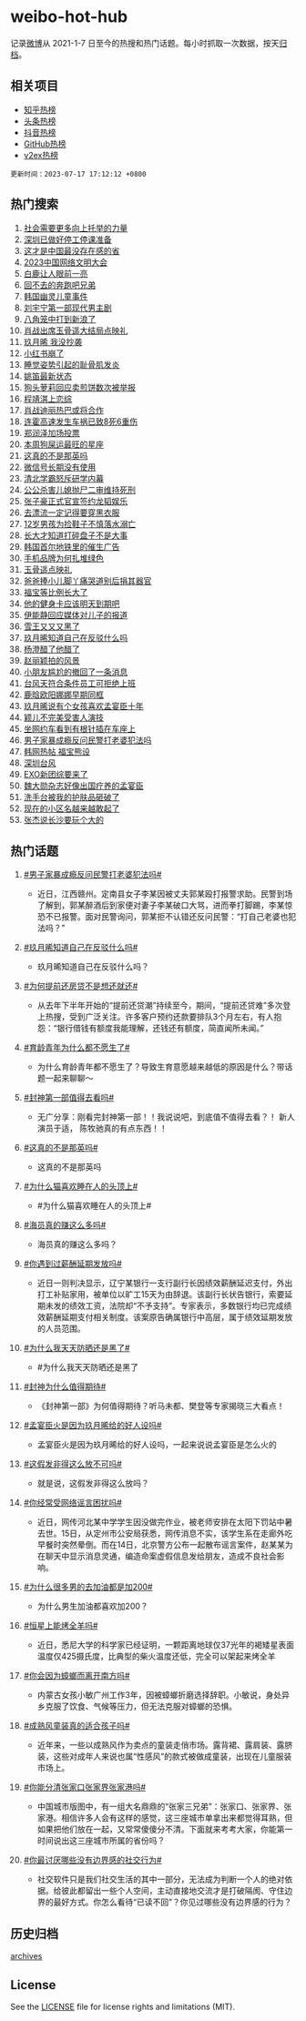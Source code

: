 # weibo-hot-hub

记录[微博](https://www.weibo.com)从 2021-1-7 日至今的热搜和热门话题。每小时抓取一次数据，按天[归档](archives)。

## 相关项目

- [知乎热榜](https://github.com/lonnyzhang423/zhihu-hot-hub)
- [头条热榜](https://github.com/lonnyzhang423/toutiao-hot-hub)
- [抖音热榜](https://github.com/lonnyzhang423/douyin-hot-hub)
- [GitHub热榜](https://github.com/lonnyzhang423/github-hot-hub)
- [v2ex热榜](https://github.com/lonnyzhang423/v2ex-hot-hub)


`更新时间：2023-07-17 17:12:12 +0800`

## 热门搜索

1. [社会需要更多向上托举的力量](https://m.weibo.cn/search?containerid=100103type%3D1%26t%3D10%26q%3D%23%E7%A4%BE%E4%BC%9A%E9%9C%80%E8%A6%81%E6%9B%B4%E5%A4%9A%E5%90%91%E4%B8%8A%E6%89%98%E4%B8%BE%E7%9A%84%E5%8A%9B%E9%87%8F%23&stream_entry_id=51&isnewpage=1&extparam=seat%3D1%26filter_type%3Drealtimehot%26cate%3D10103%26dgr%3D0%26stream_entry_id%3D51%26pos%3D0%26c_type%3D51%26display_time%3D1689585130%26pre_seqid%3D1689585130721032696227&luicode=10000011&lfid=106003type%253D25%2526t%253D3%2526disable_hot%253D1%2526filter_type%253Drealtimehot)
1. [深圳已做好停工停课准备](https://m.weibo.cn/search?containerid=100103type%3D1%26t%3D10%26q%3D%23%E6%B7%B1%E5%9C%B3%E5%B7%B2%E5%81%9A%E5%A5%BD%E5%81%9C%E5%B7%A5%E5%81%9C%E8%AF%BE%E5%87%86%E5%A4%87%23&stream_entry_id=31&isnewpage=1&extparam=seat%3D1%26lcate%3D5001%26realpos%3D1%26c_type%3D31%26filter_type%3Drealtimehot%26dgr%3D0%26q%3D%2523%25E6%25B7%25B1%25E5%259C%25B3%25E5%25B7%25B2%25E5%2581%259A%25E5%25A5%25BD%25E5%2581%259C%25E5%25B7%25A5%25E5%2581%259C%25E8%25AF%25BE%25E5%2587%2586%25E5%25A4%2587%2523%26pos%3D0%26band_rank%3D1%26stream_entry_id%3D31%26cate%3D5001%26flag%3D2%26display_time%3D1689585130%26pre_seqid%3D1689585130721032696227&luicode=10000011&lfid=106003type%253D25%2526t%253D3%2526disable_hot%253D1%2526filter_type%253Drealtimehot)
1. [这才是中国最没存在感的省](https://m.weibo.cn/search?containerid=100103type%3D1%26t%3D10%26q%3D%E8%BF%99%E6%89%8D%E6%98%AF%E4%B8%AD%E5%9B%BD%E6%9C%80%E6%B2%A1%E5%AD%98%E5%9C%A8%E6%84%9F%E7%9A%84%E7%9C%81&stream_entry_id=31&isnewpage=1&extparam=seat%3D1%26lcate%3D5001%26realpos%3D2%26c_type%3D31%26filter_type%3Drealtimehot%26dgr%3D0%26q%3D%25E8%25BF%2599%25E6%2589%258D%25E6%2598%25AF%25E4%25B8%25AD%25E5%259B%25BD%25E6%259C%2580%25E6%25B2%25A1%25E5%25AD%2598%25E5%259C%25A8%25E6%2584%259F%25E7%259A%2584%25E7%259C%2581%26pos%3D1%26band_rank%3D2%26stream_entry_id%3D31%26cate%3D5001%26flag%3D1%26display_time%3D1689585130%26pre_seqid%3D1689585130721032696227&luicode=10000011&lfid=106003type%253D25%2526t%253D3%2526disable_hot%253D1%2526filter_type%253Drealtimehot)
1. [2023中国网络文明大会](https://m.weibo.cn/search?containerid=100103type%3D1%26t%3D10%26q%3D%232023%E4%B8%AD%E5%9B%BD%E7%BD%91%E7%BB%9C%E6%96%87%E6%98%8E%E5%A4%A7%E4%BC%9A%23&stream_entry_id=31&isnewpage=1&extparam=seat%3D1%26lcate%3D5001%26realpos%3D3%26c_type%3D31%26filter_type%3Drealtimehot%26dgr%3D0%26q%3D%25232023%25E4%25B8%25AD%25E5%259B%25BD%25E7%25BD%2591%25E7%25BB%259C%25E6%2596%2587%25E6%2598%258E%25E5%25A4%25A7%25E4%25BC%259A%2523%26pos%3D2%26band_rank%3D3%26stream_entry_id%3D31%26cate%3D5001%26flag%3D0%26display_time%3D1689585130%26pre_seqid%3D1689585130721032696227&luicode=10000011&lfid=106003type%253D25%2526t%253D3%2526disable_hot%253D1%2526filter_type%253Drealtimehot)
1. [白鹿让人眼前一亮](https://m.weibo.cn/search?containerid=100103type%3D1%26t%3D10%26q%3D%23%E7%99%BD%E9%B9%BF%E8%AE%A9%E4%BA%BA%E7%9C%BC%E5%89%8D%E4%B8%80%E4%BA%AE%23&stream_entry_id=31&isnewpage=1&extparam=seat%3D1%26lcate%3D5001%26dgr%3D0%26cate%3D5001%26pos%3D3%26c_type%3D31%26filter_type%3Drealtimehot%26adid%3D196252%26q%3D%2523%25E7%2599%25BD%25E9%25B9%25BF%25E8%25AE%25A9%25E4%25BA%25BA%25E7%259C%25BC%25E5%2589%258D%25E4%25B8%2580%25E4%25BA%25AE%2523%26topic_ad%3D1%26band_rank%3D4%26is_ad_pos%3D1%26stream_entry_id%3D31%26display_time%3D1689585130%26pre_seqid%3D1689585130721032696227&luicode=10000011&lfid=106003type%253D25%2526t%253D3%2526disable_hot%253D1%2526filter_type%253Drealtimehot)
1. [回不去的奔跑吧兄弟](https://m.weibo.cn/search?containerid=100103type%3D1%26t%3D10%26q%3D%23%E5%9B%9E%E4%B8%8D%E5%8E%BB%E7%9A%84%E5%A5%94%E8%B7%91%E5%90%A7%E5%85%84%E5%BC%9F%23&stream_entry_id=31&isnewpage=1&extparam=seat%3D1%26lcate%3D5001%26realpos%3D4%26c_type%3D31%26filter_type%3Drealtimehot%26dgr%3D0%26q%3D%2523%25E5%259B%259E%25E4%25B8%258D%25E5%258E%25BB%25E7%259A%2584%25E5%25A5%2594%25E8%25B7%2591%25E5%2590%25A7%25E5%2585%2584%25E5%25BC%259F%2523%26pos%3D4%26band_rank%3D4%26stream_entry_id%3D31%26cate%3D5001%26flag%3D1%26display_time%3D1689585130%26pre_seqid%3D1689585130721032696227&luicode=10000011&lfid=106003type%253D25%2526t%253D3%2526disable_hot%253D1%2526filter_type%253Drealtimehot)
1. [韩国幽灵儿童事件](https://m.weibo.cn/search?containerid=100103type%3D1%26t%3D10%26q%3D%E9%9F%A9%E5%9B%BD%E5%B9%BD%E7%81%B5%E5%84%BF%E7%AB%A5%E4%BA%8B%E4%BB%B6&stream_entry_id=31&isnewpage=1&extparam=seat%3D1%26lcate%3D5001%26realpos%3D5%26c_type%3D31%26filter_type%3Drealtimehot%26dgr%3D0%26q%3D%25E9%259F%25A9%25E5%259B%25BD%25E5%25B9%25BD%25E7%2581%25B5%25E5%2584%25BF%25E7%25AB%25A5%25E4%25BA%258B%25E4%25BB%25B6%26pos%3D5%26band_rank%3D5%26stream_entry_id%3D31%26cate%3D5001%26flag%3D2%26display_time%3D1689585130%26pre_seqid%3D1689585130721032696227&luicode=10000011&lfid=106003type%253D25%2526t%253D3%2526disable_hot%253D1%2526filter_type%253Drealtimehot)
1. [刘宇宁第一部现代男主剧](https://m.weibo.cn/search?containerid=100103type%3D1%26t%3D10%26q%3D%23%E5%88%98%E5%AE%87%E5%AE%81%E7%AC%AC%E4%B8%80%E9%83%A8%E7%8E%B0%E4%BB%A3%E7%94%B7%E4%B8%BB%E5%89%A7%23&stream_entry_id=31&isnewpage=1&extparam=seat%3D1%26lcate%3D5001%26realpos%3D6%26c_type%3D31%26filter_type%3Drealtimehot%26dgr%3D0%26q%3D%2523%25E5%2588%2598%25E5%25AE%2587%25E5%25AE%2581%25E7%25AC%25AC%25E4%25B8%2580%25E9%2583%25A8%25E7%258E%25B0%25E4%25BB%25A3%25E7%2594%25B7%25E4%25B8%25BB%25E5%2589%25A7%2523%26pos%3D6%26band_rank%3D6%26stream_entry_id%3D31%26cate%3D5001%26flag%3D0%26display_time%3D1689585130%26pre_seqid%3D1689585130721032696227&luicode=10000011&lfid=106003type%253D25%2526t%253D3%2526disable_hot%253D1%2526filter_type%253Drealtimehot)
1. [八角笼中打到新浪了](https://m.weibo.cn/search?containerid=100103type%3D1%26t%3D10%26q%3D%23%E5%85%AB%E8%A7%92%E7%AC%BC%E4%B8%AD%E6%89%93%E5%88%B0%E6%96%B0%E6%B5%AA%E4%BA%86%23&stream_entry_id=31&isnewpage=1&extparam=seat%3D1%26lcate%3D5001%26dgr%3D0%26cate%3D5001%26c_type%3D31%26filter_type%3Drealtimehot%26adid%3D196395%26q%3D%2523%25E5%2585%25AB%25E8%25A7%2592%25E7%25AC%25BC%25E4%25B8%25AD%25E6%2589%2593%25E5%2588%25B0%25E6%2596%25B0%25E6%25B5%25AA%25E4%25BA%2586%2523%26pos%3D7%26band_rank%3D7%26is_ad_pos%3D1%26stream_entry_id%3D31%26display_time%3D1689585130%26pre_seqid%3D1689585130721032696227&luicode=10000011&lfid=106003type%253D25%2526t%253D3%2526disable_hot%253D1%2526filter_type%253Drealtimehot)
1. [肖战出席玉骨遥大结局点映礼](https://m.weibo.cn/search?containerid=100103type%3D1%26t%3D10%26q%3D%23%E8%82%96%E6%88%98%E5%87%BA%E5%B8%AD%E7%8E%89%E9%AA%A8%E9%81%A5%E5%A4%A7%E7%BB%93%E5%B1%80%E7%82%B9%E6%98%A0%E7%A4%BC%23&stream_entry_id=31&isnewpage=1&extparam=seat%3D1%26lcate%3D5001%26realpos%3D7%26c_type%3D31%26filter_type%3Drealtimehot%26dgr%3D0%26q%3D%2523%25E8%2582%2596%25E6%2588%2598%25E5%2587%25BA%25E5%25B8%25AD%25E7%258E%2589%25E9%25AA%25A8%25E9%2581%25A5%25E5%25A4%25A7%25E7%25BB%2593%25E5%25B1%2580%25E7%2582%25B9%25E6%2598%25A0%25E7%25A4%25BC%2523%26pos%3D8%26band_rank%3D7%26stream_entry_id%3D31%26cate%3D5001%26flag%3D1%26display_time%3D1689585130%26pre_seqid%3D1689585130721032696227&luicode=10000011&lfid=106003type%253D25%2526t%253D3%2526disable_hot%253D1%2526filter_type%253Drealtimehot)
1. [玖月晞 我没抄袭](https://m.weibo.cn/search?containerid=100103type%3D1%26t%3D10%26q%3D%23%E7%8E%96%E6%9C%88%E6%99%9E+%E6%88%91%E6%B2%A1%E6%8A%84%E8%A2%AD%23&stream_entry_id=31&isnewpage=1&extparam=seat%3D1%26lcate%3D5001%26realpos%3D8%26c_type%3D31%26filter_type%3Drealtimehot%26dgr%3D0%26q%3D%2523%25E7%258E%2596%25E6%259C%2588%25E6%2599%259E%2520%25E6%2588%2591%25E6%25B2%25A1%25E6%258A%2584%25E8%25A2%25AD%2523%26pos%3D9%26band_rank%3D8%26stream_entry_id%3D31%26cate%3D5001%26flag%3D16%26display_time%3D1689585130%26pre_seqid%3D1689585130721032696227&luicode=10000011&lfid=106003type%253D25%2526t%253D3%2526disable_hot%253D1%2526filter_type%253Drealtimehot)
1. [小红书崩了](https://m.weibo.cn/search?containerid=100103type%3D1%26t%3D10%26q%3D%E5%B0%8F%E7%BA%A2%E4%B9%A6%E5%B4%A9%E4%BA%86&stream_entry_id=31&isnewpage=1&extparam=seat%3D1%26lcate%3D5001%26realpos%3D9%26c_type%3D31%26filter_type%3Drealtimehot%26dgr%3D0%26q%3D%25E5%25B0%258F%25E7%25BA%25A2%25E4%25B9%25A6%25E5%25B4%25A9%25E4%25BA%2586%26pos%3D10%26band_rank%3D9%26stream_entry_id%3D31%26cate%3D5001%26flag%3D1%26display_time%3D1689585130%26pre_seqid%3D1689585130721032696227&luicode=10000011&lfid=106003type%253D25%2526t%253D3%2526disable_hot%253D1%2526filter_type%253Drealtimehot)
1. [睡觉姿势引起的耻骨肌发炎](https://m.weibo.cn/search?containerid=100103type%3D1%26t%3D10%26q%3D%23%E7%9D%A1%E8%A7%89%E5%A7%BF%E5%8A%BF%E5%BC%95%E8%B5%B7%E7%9A%84%E8%80%BB%E9%AA%A8%E8%82%8C%E5%8F%91%E7%82%8E%23&stream_entry_id=31&isnewpage=1&extparam=seat%3D1%26lcate%3D5001%26realpos%3D10%26c_type%3D31%26filter_type%3Drealtimehot%26dgr%3D0%26q%3D%2523%25E7%259D%25A1%25E8%25A7%2589%25E5%25A7%25BF%25E5%258A%25BF%25E5%25BC%2595%25E8%25B5%25B7%25E7%259A%2584%25E8%2580%25BB%25E9%25AA%25A8%25E8%2582%258C%25E5%258F%2591%25E7%2582%258E%2523%26pos%3D11%26band_rank%3D10%26stream_entry_id%3D31%26cate%3D5001%26flag%3D0%26display_time%3D1689585130%26pre_seqid%3D1689585130721032696227&luicode=10000011&lfid=106003type%253D25%2526t%253D3%2526disable_hot%253D1%2526filter_type%253Drealtimehot)
1. [姚笛最新状态](https://m.weibo.cn/search?containerid=100103type%3D1%26t%3D10%26q%3D%23%E5%A7%9A%E7%AC%9B%E6%9C%80%E6%96%B0%E7%8A%B6%E6%80%81%23&stream_entry_id=31&isnewpage=1&extparam=seat%3D1%26lcate%3D5001%26realpos%3D11%26c_type%3D31%26filter_type%3Drealtimehot%26dgr%3D0%26q%3D%2523%25E5%25A7%259A%25E7%25AC%259B%25E6%259C%2580%25E6%2596%25B0%25E7%258A%25B6%25E6%2580%2581%2523%26pos%3D12%26band_rank%3D11%26stream_entry_id%3D31%26cate%3D5001%26flag%3D1%26display_time%3D1689585130%26pre_seqid%3D1689585130721032696227&luicode=10000011&lfid=106003type%253D25%2526t%253D3%2526disable_hot%253D1%2526filter_type%253Drealtimehot)
1. [狗头萝莉回应卖煎饼数次被举报](https://m.weibo.cn/search?containerid=100103type%3D1%26t%3D10%26q%3D%23%E7%8B%97%E5%A4%B4%E8%90%9D%E8%8E%89%E5%9B%9E%E5%BA%94%E5%8D%96%E7%85%8E%E9%A5%BC%E6%95%B0%E6%AC%A1%E8%A2%AB%E4%B8%BE%E6%8A%A5%23&stream_entry_id=31&isnewpage=1&extparam=seat%3D1%26lcate%3D5001%26realpos%3D12%26c_type%3D31%26filter_type%3Drealtimehot%26dgr%3D0%26q%3D%2523%25E7%258B%2597%25E5%25A4%25B4%25E8%2590%259D%25E8%258E%2589%25E5%259B%259E%25E5%25BA%2594%25E5%258D%2596%25E7%2585%258E%25E9%25A5%25BC%25E6%2595%25B0%25E6%25AC%25A1%25E8%25A2%25AB%25E4%25B8%25BE%25E6%258A%25A5%2523%26pos%3D13%26band_rank%3D12%26stream_entry_id%3D31%26cate%3D5001%26flag%3D1%26display_time%3D1689585130%26pre_seqid%3D1689585130721032696227&luicode=10000011&lfid=106003type%253D25%2526t%253D3%2526disable_hot%253D1%2526filter_type%253Drealtimehot)
1. [程靖淇上恋综](https://m.weibo.cn/search?containerid=100103type%3D1%26t%3D10%26q%3D%E7%A8%8B%E9%9D%96%E6%B7%87%E4%B8%8A%E6%81%8B%E7%BB%BC&stream_entry_id=31&isnewpage=1&extparam=seat%3D1%26lcate%3D5001%26realpos%3D13%26c_type%3D31%26filter_type%3Drealtimehot%26dgr%3D0%26q%3D%25E7%25A8%258B%25E9%259D%2596%25E6%25B7%2587%25E4%25B8%258A%25E6%2581%258B%25E7%25BB%25BC%26pos%3D14%26band_rank%3D13%26stream_entry_id%3D31%26cate%3D5001%26flag%3D1%26display_time%3D1689585130%26pre_seqid%3D1689585130721032696227&luicode=10000011&lfid=106003type%253D25%2526t%253D3%2526disable_hot%253D1%2526filter_type%253Drealtimehot)
1. [肖战迪丽热巴或将合作](https://m.weibo.cn/search?containerid=100103type%3D1%26t%3D10%26q%3D%23%E8%82%96%E6%88%98%E8%BF%AA%E4%B8%BD%E7%83%AD%E5%B7%B4%E6%88%96%E5%B0%86%E5%90%88%E4%BD%9C%23&stream_entry_id=31&isnewpage=1&extparam=seat%3D1%26lcate%3D5001%26realpos%3D14%26c_type%3D31%26filter_type%3Drealtimehot%26dgr%3D0%26q%3D%2523%25E8%2582%2596%25E6%2588%2598%25E8%25BF%25AA%25E4%25B8%25BD%25E7%2583%25AD%25E5%25B7%25B4%25E6%2588%2596%25E5%25B0%2586%25E5%2590%2588%25E4%25BD%259C%2523%26pos%3D15%26band_rank%3D14%26stream_entry_id%3D31%26cate%3D5001%26flag%3D0%26display_time%3D1689585130%26pre_seqid%3D1689585130721032696227&luicode=10000011&lfid=106003type%253D25%2526t%253D3%2526disable_hot%253D1%2526filter_type%253Drealtimehot)
1. [连霍高速发生车祸已致8死6重伤](https://m.weibo.cn/search?containerid=100103type%3D1%26t%3D10%26q%3D%23%E8%BF%9E%E9%9C%8D%E9%AB%98%E9%80%9F%E5%8F%91%E7%94%9F%E8%BD%A6%E7%A5%B8%E5%B7%B2%E8%87%B48%E6%AD%BB6%E9%87%8D%E4%BC%A4%23&stream_entry_id=31&isnewpage=1&extparam=seat%3D1%26lcate%3D5001%26realpos%3D15%26c_type%3D31%26filter_type%3Drealtimehot%26dgr%3D0%26q%3D%2523%25E8%25BF%259E%25E9%259C%258D%25E9%25AB%2598%25E9%2580%259F%25E5%258F%2591%25E7%2594%259F%25E8%25BD%25A6%25E7%25A5%25B8%25E5%25B7%25B2%25E8%2587%25B48%25E6%25AD%25BB6%25E9%2587%258D%25E4%25BC%25A4%2523%26pos%3D16%26band_rank%3D15%26stream_entry_id%3D31%26cate%3D5001%26flag%3D1%26display_time%3D1689585130%26pre_seqid%3D1689585130721032696227&luicode=10000011&lfid=106003type%253D25%2526t%253D3%2526disable_hot%253D1%2526filter_type%253Drealtimehot)
1. [郑润泽加场投票](https://m.weibo.cn/search?containerid=100103type%3D1%26t%3D10%26q%3D%E9%83%91%E6%B6%A6%E6%B3%BD%E5%8A%A0%E5%9C%BA%E6%8A%95%E7%A5%A8&stream_entry_id=31&isnewpage=1&extparam=seat%3D1%26lcate%3D5001%26realpos%3D16%26c_type%3D31%26filter_type%3Drealtimehot%26dgr%3D0%26q%3D%25E9%2583%2591%25E6%25B6%25A6%25E6%25B3%25BD%25E5%258A%25A0%25E5%259C%25BA%25E6%258A%2595%25E7%25A5%25A8%26pos%3D17%26band_rank%3D16%26stream_entry_id%3D31%26cate%3D5001%26flag%3D1%26display_time%3D1689585130%26pre_seqid%3D1689585130721032696227&luicode=10000011&lfid=106003type%253D25%2526t%253D3%2526disable_hot%253D1%2526filter_type%253Drealtimehot)
1. [本周狗屎运最旺的星座](https://m.weibo.cn/search?containerid=100103type%3D1%26t%3D10%26q%3D%E6%9C%AC%E5%91%A8%E7%8B%97%E5%B1%8E%E8%BF%90%E6%9C%80%E6%97%BA%E7%9A%84%E6%98%9F%E5%BA%A7&stream_entry_id=31&isnewpage=1&extparam=seat%3D1%26lcate%3D5001%26realpos%3D17%26c_type%3D31%26filter_type%3Drealtimehot%26dgr%3D0%26q%3D%25E6%259C%25AC%25E5%2591%25A8%25E7%258B%2597%25E5%25B1%258E%25E8%25BF%2590%25E6%259C%2580%25E6%2597%25BA%25E7%259A%2584%25E6%2598%259F%25E5%25BA%25A7%26pos%3D18%26band_rank%3D17%26stream_entry_id%3D31%26cate%3D5001%26flag%3D0%26display_time%3D1689585130%26pre_seqid%3D1689585130721032696227&luicode=10000011&lfid=106003type%253D25%2526t%253D3%2526disable_hot%253D1%2526filter_type%253Drealtimehot)
1. [这真的不是那英吗](https://m.weibo.cn/search?containerid=100103type%3D1%26t%3D10%26q%3D%23%E8%BF%99%E7%9C%9F%E7%9A%84%E4%B8%8D%E6%98%AF%E9%82%A3%E8%8B%B1%E5%90%97%23&stream_entry_id=31&isnewpage=1&extparam=seat%3D1%26lcate%3D5001%26realpos%3D18%26c_type%3D31%26filter_type%3Drealtimehot%26dgr%3D0%26q%3D%2523%25E8%25BF%2599%25E7%259C%259F%25E7%259A%2584%25E4%25B8%258D%25E6%2598%25AF%25E9%2582%25A3%25E8%258B%25B1%25E5%2590%2597%2523%26pos%3D19%26band_rank%3D18%26stream_entry_id%3D31%26cate%3D5001%26flag%3D1%26display_time%3D1689585130%26pre_seqid%3D1689585130721032696227&luicode=10000011&lfid=106003type%253D25%2526t%253D3%2526disable_hot%253D1%2526filter_type%253Drealtimehot)
1. [微信号长期没有使用](https://m.weibo.cn/search?containerid=100103type%3D1%26t%3D10%26q%3D%23%E5%BE%AE%E4%BF%A1%E5%8F%B7%E9%95%BF%E6%9C%9F%E6%B2%A1%E6%9C%89%E4%BD%BF%E7%94%A8%23&stream_entry_id=31&isnewpage=1&extparam=seat%3D1%26lcate%3D5001%26realpos%3D19%26c_type%3D31%26filter_type%3Drealtimehot%26dgr%3D0%26q%3D%2523%25E5%25BE%25AE%25E4%25BF%25A1%25E5%258F%25B7%25E9%2595%25BF%25E6%259C%259F%25E6%25B2%25A1%25E6%259C%2589%25E4%25BD%25BF%25E7%2594%25A8%2523%26pos%3D20%26band_rank%3D19%26stream_entry_id%3D31%26cate%3D5001%26flag%3D0%26display_time%3D1689585130%26pre_seqid%3D1689585130721032696227&luicode=10000011&lfid=106003type%253D25%2526t%253D3%2526disable_hot%253D1%2526filter_type%253Drealtimehot)
1. [清北学霸怒斥研学内幕](https://m.weibo.cn/search?containerid=100103type%3D1%26t%3D10%26q%3D%23%E6%B8%85%E5%8C%97%E5%AD%A6%E9%9C%B8%E6%80%92%E6%96%A5%E7%A0%94%E5%AD%A6%E5%86%85%E5%B9%95%23&stream_entry_id=31&isnewpage=1&extparam=seat%3D1%26lcate%3D5001%26realpos%3D20%26c_type%3D31%26filter_type%3Drealtimehot%26dgr%3D0%26q%3D%2523%25E6%25B8%2585%25E5%258C%2597%25E5%25AD%25A6%25E9%259C%25B8%25E6%2580%2592%25E6%2596%25A5%25E7%25A0%2594%25E5%25AD%25A6%25E5%2586%2585%25E5%25B9%2595%2523%26pos%3D21%26band_rank%3D20%26stream_entry_id%3D31%26cate%3D5001%26flag%3D0%26display_time%3D1689585130%26pre_seqid%3D1689585130721032696227&luicode=10000011&lfid=106003type%253D25%2526t%253D3%2526disable_hot%253D1%2526filter_type%253Drealtimehot)
1. [公公杀害儿媳抛尸二审维持死刑](https://m.weibo.cn/search?containerid=100103type%3D1%26t%3D10%26q%3D%23%E5%85%AC%E5%85%AC%E6%9D%80%E5%AE%B3%E5%84%BF%E5%AA%B3%E6%8A%9B%E5%B0%B8%E4%BA%8C%E5%AE%A1%E7%BB%B4%E6%8C%81%E6%AD%BB%E5%88%91%23&stream_entry_id=31&isnewpage=1&extparam=seat%3D1%26lcate%3D5001%26realpos%3D21%26c_type%3D31%26filter_type%3Drealtimehot%26dgr%3D0%26q%3D%2523%25E5%2585%25AC%25E5%2585%25AC%25E6%259D%2580%25E5%25AE%25B3%25E5%2584%25BF%25E5%25AA%25B3%25E6%258A%259B%25E5%25B0%25B8%25E4%25BA%258C%25E5%25AE%25A1%25E7%25BB%25B4%25E6%258C%2581%25E6%25AD%25BB%25E5%2588%2591%2523%26pos%3D22%26band_rank%3D21%26stream_entry_id%3D31%26cate%3D5001%26flag%3D2%26display_time%3D1689585130%26pre_seqid%3D1689585130721032696227&luicode=10000011&lfid=106003type%253D25%2526t%253D3%2526disable_hot%253D1%2526filter_type%253Drealtimehot)
1. [张子豪正式官宣签约龙韬娱乐](https://m.weibo.cn/search?containerid=100103type%3D1%26t%3D10%26q%3D%23%E5%BC%A0%E5%AD%90%E8%B1%AA%E6%AD%A3%E5%BC%8F%E5%AE%98%E5%AE%A3%E7%AD%BE%E7%BA%A6%E9%BE%99%E9%9F%AC%E5%A8%B1%E4%B9%90%23&stream_entry_id=31&isnewpage=1&extparam=seat%3D1%26lcate%3D5001%26realpos%3D22%26c_type%3D31%26filter_type%3Drealtimehot%26dgr%3D0%26q%3D%2523%25E5%25BC%25A0%25E5%25AD%2590%25E8%25B1%25AA%25E6%25AD%25A3%25E5%25BC%258F%25E5%25AE%2598%25E5%25AE%25A3%25E7%25AD%25BE%25E7%25BA%25A6%25E9%25BE%2599%25E9%259F%25AC%25E5%25A8%25B1%25E4%25B9%2590%2523%26pos%3D23%26band_rank%3D22%26stream_entry_id%3D31%26cate%3D5001%26flag%3D1%26display_time%3D1689585130%26pre_seqid%3D1689585130721032696227&luicode=10000011&lfid=106003type%253D25%2526t%253D3%2526disable_hot%253D1%2526filter_type%253Drealtimehot)
1. [去漂流一定记得要穿黑衣服](https://m.weibo.cn/search?containerid=100103type%3D1%26t%3D10%26q%3D%23%E5%8E%BB%E6%BC%82%E6%B5%81%E4%B8%80%E5%AE%9A%E8%AE%B0%E5%BE%97%E8%A6%81%E7%A9%BF%E9%BB%91%E8%A1%A3%E6%9C%8D%23&stream_entry_id=31&isnewpage=1&extparam=seat%3D1%26lcate%3D5001%26realpos%3D23%26c_type%3D31%26filter_type%3Drealtimehot%26dgr%3D0%26q%3D%2523%25E5%258E%25BB%25E6%25BC%2582%25E6%25B5%2581%25E4%25B8%2580%25E5%25AE%259A%25E8%25AE%25B0%25E5%25BE%2597%25E8%25A6%2581%25E7%25A9%25BF%25E9%25BB%2591%25E8%25A1%25A3%25E6%259C%258D%2523%26pos%3D24%26band_rank%3D23%26stream_entry_id%3D31%26cate%3D5001%26flag%3D0%26display_time%3D1689585130%26pre_seqid%3D1689585130721032696227&luicode=10000011&lfid=106003type%253D25%2526t%253D3%2526disable_hot%253D1%2526filter_type%253Drealtimehot)
1. [12岁男孩为捡鞋子不慎落水溺亡](https://m.weibo.cn/search?containerid=100103type%3D1%26t%3D10%26q%3D%2312%E5%B2%81%E7%94%B7%E5%AD%A9%E4%B8%BA%E6%8D%A1%E9%9E%8B%E5%AD%90%E4%B8%8D%E6%85%8E%E8%90%BD%E6%B0%B4%E6%BA%BA%E4%BA%A1%23&stream_entry_id=31&isnewpage=1&extparam=seat%3D1%26lcate%3D5001%26realpos%3D24%26c_type%3D31%26filter_type%3Drealtimehot%26dgr%3D0%26q%3D%252312%25E5%25B2%2581%25E7%2594%25B7%25E5%25AD%25A9%25E4%25B8%25BA%25E6%258D%25A1%25E9%259E%258B%25E5%25AD%2590%25E4%25B8%258D%25E6%2585%258E%25E8%2590%25BD%25E6%25B0%25B4%25E6%25BA%25BA%25E4%25BA%25A1%2523%26pos%3D25%26band_rank%3D24%26stream_entry_id%3D31%26cate%3D5001%26flag%3D1%26display_time%3D1689585130%26pre_seqid%3D1689585130721032696227&luicode=10000011&lfid=106003type%253D25%2526t%253D3%2526disable_hot%253D1%2526filter_type%253Drealtimehot)
1. [长大才知道打碎盘子不是大事](https://m.weibo.cn/search?containerid=100103type%3D1%26t%3D10%26q%3D%E9%95%BF%E5%A4%A7%E6%89%8D%E7%9F%A5%E9%81%93%E6%89%93%E7%A2%8E%E7%9B%98%E5%AD%90%E4%B8%8D%E6%98%AF%E5%A4%A7%E4%BA%8B&stream_entry_id=31&isnewpage=1&extparam=seat%3D1%26lcate%3D5001%26realpos%3D25%26c_type%3D31%26filter_type%3Drealtimehot%26dgr%3D0%26q%3D%25E9%2595%25BF%25E5%25A4%25A7%25E6%2589%258D%25E7%259F%25A5%25E9%2581%2593%25E6%2589%2593%25E7%25A2%258E%25E7%259B%2598%25E5%25AD%2590%25E4%25B8%258D%25E6%2598%25AF%25E5%25A4%25A7%25E4%25BA%258B%26pos%3D26%26band_rank%3D25%26stream_entry_id%3D31%26cate%3D5001%26flag%3D1%26display_time%3D1689585130%26pre_seqid%3D1689585130721032696227&luicode=10000011&lfid=106003type%253D25%2526t%253D3%2526disable_hot%253D1%2526filter_type%253Drealtimehot)
1. [韩国首尔地铁里的催生广告](https://m.weibo.cn/search?containerid=100103type%3D1%26t%3D10%26q%3D%23%E9%9F%A9%E5%9B%BD%E9%A6%96%E5%B0%94%E5%9C%B0%E9%93%81%E9%87%8C%E7%9A%84%E5%82%AC%E7%94%9F%E5%B9%BF%E5%91%8A%23&stream_entry_id=31&isnewpage=1&extparam=seat%3D1%26lcate%3D5001%26realpos%3D26%26c_type%3D31%26filter_type%3Drealtimehot%26dgr%3D0%26q%3D%2523%25E9%259F%25A9%25E5%259B%25BD%25E9%25A6%2596%25E5%25B0%2594%25E5%259C%25B0%25E9%2593%2581%25E9%2587%258C%25E7%259A%2584%25E5%2582%25AC%25E7%2594%259F%25E5%25B9%25BF%25E5%2591%258A%2523%26pos%3D27%26band_rank%3D26%26stream_entry_id%3D31%26cate%3D5001%26flag%3D0%26display_time%3D1689585130%26pre_seqid%3D1689585130721032696227&luicode=10000011&lfid=106003type%253D25%2526t%253D3%2526disable_hot%253D1%2526filter_type%253Drealtimehot)
1. [手机品牌为何扎堆绿色](https://m.weibo.cn/search?containerid=100103type%3D1%26t%3D10%26q%3D%23%E6%89%8B%E6%9C%BA%E5%93%81%E7%89%8C%E4%B8%BA%E4%BD%95%E6%89%8E%E5%A0%86%E7%BB%BF%E8%89%B2%23&stream_entry_id=31&isnewpage=1&extparam=seat%3D1%26lcate%3D5001%26realpos%3D27%26c_type%3D31%26filter_type%3Drealtimehot%26dgr%3D0%26q%3D%2523%25E6%2589%258B%25E6%259C%25BA%25E5%2593%2581%25E7%2589%258C%25E4%25B8%25BA%25E4%25BD%2595%25E6%2589%258E%25E5%25A0%2586%25E7%25BB%25BF%25E8%2589%25B2%2523%26pos%3D28%26band_rank%3D27%26stream_entry_id%3D31%26cate%3D5001%26flag%3D1%26display_time%3D1689585130%26pre_seqid%3D1689585130721032696227&luicode=10000011&lfid=106003type%253D25%2526t%253D3%2526disable_hot%253D1%2526filter_type%253Drealtimehot)
1. [玉骨遥点映礼](https://m.weibo.cn/search?containerid=100103type%3D1%26t%3D10%26q%3D%E7%8E%89%E9%AA%A8%E9%81%A5%E7%82%B9%E6%98%A0%E7%A4%BC&stream_entry_id=31&isnewpage=1&extparam=seat%3D1%26lcate%3D5001%26realpos%3D28%26c_type%3D31%26filter_type%3Drealtimehot%26dgr%3D0%26q%3D%25E7%258E%2589%25E9%25AA%25A8%25E9%2581%25A5%25E7%2582%25B9%25E6%2598%25A0%25E7%25A4%25BC%26pos%3D29%26band_rank%3D28%26stream_entry_id%3D31%26cate%3D5001%26flag%3D1%26display_time%3D1689585130%26pre_seqid%3D1689585130721032696227&luicode=10000011&lfid=106003type%253D25%2526t%253D3%2526disable_hot%253D1%2526filter_type%253Drealtimehot)
1. [爸爸捧小儿脚丫痛哭道别后捐其器官](https://m.weibo.cn/search?containerid=100103type%3D1%26t%3D10%26q%3D%23%E7%88%B8%E7%88%B8%E6%8D%A7%E5%B0%8F%E5%84%BF%E8%84%9A%E4%B8%AB%E7%97%9B%E5%93%AD%E9%81%93%E5%88%AB%E5%90%8E%E6%8D%90%E5%85%B6%E5%99%A8%E5%AE%98%23&stream_entry_id=31&isnewpage=1&extparam=seat%3D1%26lcate%3D5001%26realpos%3D29%26c_type%3D31%26filter_type%3Drealtimehot%26dgr%3D0%26q%3D%2523%25E7%2588%25B8%25E7%2588%25B8%25E6%258D%25A7%25E5%25B0%258F%25E5%2584%25BF%25E8%2584%259A%25E4%25B8%25AB%25E7%2597%259B%25E5%2593%25AD%25E9%2581%2593%25E5%2588%25AB%25E5%2590%258E%25E6%258D%2590%25E5%2585%25B6%25E5%2599%25A8%25E5%25AE%2598%2523%26pos%3D30%26band_rank%3D29%26stream_entry_id%3D31%26cate%3D5001%26flag%3D0%26display_time%3D1689585130%26pre_seqid%3D1689585130721032696227&luicode=10000011&lfid=106003type%253D25%2526t%253D3%2526disable_hot%253D1%2526filter_type%253Drealtimehot)
1. [福宝等比例长大了](https://m.weibo.cn/search?containerid=100103type%3D1%26t%3D10%26q%3D%23%E7%A6%8F%E5%AE%9D%E7%AD%89%E6%AF%94%E4%BE%8B%E9%95%BF%E5%A4%A7%E4%BA%86%23&stream_entry_id=31&isnewpage=1&extparam=seat%3D1%26lcate%3D5001%26realpos%3D30%26c_type%3D31%26filter_type%3Drealtimehot%26dgr%3D0%26q%3D%2523%25E7%25A6%258F%25E5%25AE%259D%25E7%25AD%2589%25E6%25AF%2594%25E4%25BE%258B%25E9%2595%25BF%25E5%25A4%25A7%25E4%25BA%2586%2523%26pos%3D31%26band_rank%3D30%26stream_entry_id%3D31%26cate%3D5001%26flag%3D0%26display_time%3D1689585130%26pre_seqid%3D1689585130721032696227&luicode=10000011&lfid=106003type%253D25%2526t%253D3%2526disable_hot%253D1%2526filter_type%253Drealtimehot)
1. [他的健身卡应该明天到期吧](https://m.weibo.cn/search?containerid=100103type%3D1%26t%3D10%26q%3D%23%E4%BB%96%E7%9A%84%E5%81%A5%E8%BA%AB%E5%8D%A1%E5%BA%94%E8%AF%A5%E6%98%8E%E5%A4%A9%E5%88%B0%E6%9C%9F%E5%90%A7%23&stream_entry_id=31&isnewpage=1&extparam=seat%3D1%26lcate%3D5001%26realpos%3D31%26c_type%3D31%26filter_type%3Drealtimehot%26dgr%3D0%26q%3D%2523%25E4%25BB%2596%25E7%259A%2584%25E5%2581%25A5%25E8%25BA%25AB%25E5%258D%25A1%25E5%25BA%2594%25E8%25AF%25A5%25E6%2598%258E%25E5%25A4%25A9%25E5%2588%25B0%25E6%259C%259F%25E5%2590%25A7%2523%26pos%3D32%26band_rank%3D31%26stream_entry_id%3D31%26cate%3D5001%26flag%3D1%26display_time%3D1689585130%26pre_seqid%3D1689585130721032696227&luicode=10000011&lfid=106003type%253D25%2526t%253D3%2526disable_hot%253D1%2526filter_type%253Drealtimehot)
1. [伊能静回应媒体对儿子的报道](https://m.weibo.cn/search?containerid=100103type%3D1%26t%3D10%26q%3D%23%E4%BC%8A%E8%83%BD%E9%9D%99%E5%9B%9E%E5%BA%94%E5%AA%92%E4%BD%93%E5%AF%B9%E5%84%BF%E5%AD%90%E7%9A%84%E6%8A%A5%E9%81%93%23&stream_entry_id=31&isnewpage=1&extparam=seat%3D1%26lcate%3D5001%26realpos%3D32%26c_type%3D31%26filter_type%3Drealtimehot%26dgr%3D0%26q%3D%2523%25E4%25BC%258A%25E8%2583%25BD%25E9%259D%2599%25E5%259B%259E%25E5%25BA%2594%25E5%25AA%2592%25E4%25BD%2593%25E5%25AF%25B9%25E5%2584%25BF%25E5%25AD%2590%25E7%259A%2584%25E6%258A%25A5%25E9%2581%2593%2523%26pos%3D33%26band_rank%3D32%26stream_entry_id%3D31%26cate%3D5001%26flag%3D0%26display_time%3D1689585130%26pre_seqid%3D1689585130721032696227&luicode=10000011&lfid=106003type%253D25%2526t%253D3%2526disable_hot%253D1%2526filter_type%253Drealtimehot)
1. [雪王又又又黑了](https://m.weibo.cn/search?containerid=100103type%3D1%26t%3D10%26q%3D%23%E9%9B%AA%E7%8E%8B%E5%8F%88%E5%8F%88%E5%8F%88%E9%BB%91%E4%BA%86%23&stream_entry_id=31&isnewpage=1&extparam=seat%3D1%26lcate%3D5001%26realpos%3D33%26c_type%3D31%26filter_type%3Drealtimehot%26dgr%3D0%26q%3D%2523%25E9%259B%25AA%25E7%258E%258B%25E5%258F%2588%25E5%258F%2588%25E5%258F%2588%25E9%25BB%2591%25E4%25BA%2586%2523%26pos%3D34%26band_rank%3D33%26stream_entry_id%3D31%26cate%3D5001%26flag%3D1%26display_time%3D1689585130%26pre_seqid%3D1689585130721032696227&luicode=10000011&lfid=106003type%253D25%2526t%253D3%2526disable_hot%253D1%2526filter_type%253Drealtimehot)
1. [玖月晞知道自己在反驳什么吗](https://m.weibo.cn/search?containerid=100103type%3D1%26t%3D10%26q%3D%23%E7%8E%96%E6%9C%88%E6%99%9E%E7%9F%A5%E9%81%93%E8%87%AA%E5%B7%B1%E5%9C%A8%E5%8F%8D%E9%A9%B3%E4%BB%80%E4%B9%88%E5%90%97%23&stream_entry_id=31&isnewpage=1&extparam=seat%3D1%26lcate%3D5001%26realpos%3D34%26c_type%3D31%26filter_type%3Drealtimehot%26dgr%3D0%26q%3D%2523%25E7%258E%2596%25E6%259C%2588%25E6%2599%259E%25E7%259F%25A5%25E9%2581%2593%25E8%2587%25AA%25E5%25B7%25B1%25E5%259C%25A8%25E5%258F%258D%25E9%25A9%25B3%25E4%25BB%2580%25E4%25B9%2588%25E5%2590%2597%2523%26pos%3D35%26band_rank%3D34%26stream_entry_id%3D31%26cate%3D5001%26flag%3D0%26display_time%3D1689585130%26pre_seqid%3D1689585130721032696227&luicode=10000011&lfid=106003type%253D25%2526t%253D3%2526disable_hot%253D1%2526filter_type%253Drealtimehot)
1. [杨澄醋了他醋了](https://m.weibo.cn/search?containerid=100103type%3D1%26t%3D10%26q%3D%23%E6%9D%A8%E6%BE%84%E9%86%8B%E4%BA%86%E4%BB%96%E9%86%8B%E4%BA%86%23&stream_entry_id=31&isnewpage=1&extparam=seat%3D1%26lcate%3D5001%26realpos%3D35%26c_type%3D31%26filter_type%3Drealtimehot%26dgr%3D0%26q%3D%2523%25E6%259D%25A8%25E6%25BE%2584%25E9%2586%258B%25E4%25BA%2586%25E4%25BB%2596%25E9%2586%258B%25E4%25BA%2586%2523%26pos%3D36%26band_rank%3D35%26stream_entry_id%3D31%26cate%3D5001%26flag%3D0%26display_time%3D1689585130%26pre_seqid%3D1689585130721032696227&luicode=10000011&lfid=106003type%253D25%2526t%253D3%2526disable_hot%253D1%2526filter_type%253Drealtimehot)
1. [赵丽颖拍的风景](https://m.weibo.cn/search?containerid=100103type%3D1%26t%3D10%26q%3D%23%E8%B5%B5%E4%B8%BD%E9%A2%96%E6%8B%8D%E7%9A%84%E9%A3%8E%E6%99%AF%23&stream_entry_id=31&isnewpage=1&extparam=seat%3D1%26lcate%3D5001%26realpos%3D36%26c_type%3D31%26filter_type%3Drealtimehot%26dgr%3D0%26q%3D%2523%25E8%25B5%25B5%25E4%25B8%25BD%25E9%25A2%2596%25E6%258B%258D%25E7%259A%2584%25E9%25A3%258E%25E6%2599%25AF%2523%26pos%3D37%26band_rank%3D36%26stream_entry_id%3D31%26cate%3D5001%26flag%3D1%26display_time%3D1689585130%26pre_seqid%3D1689585130721032696227&luicode=10000011&lfid=106003type%253D25%2526t%253D3%2526disable_hot%253D1%2526filter_type%253Drealtimehot)
1. [小朋友尴尬的撤回了一条消息](https://m.weibo.cn/search?containerid=100103type%3D1%26t%3D10%26q%3D%E5%B0%8F%E6%9C%8B%E5%8F%8B%E5%B0%B4%E5%B0%AC%E7%9A%84%E6%92%A4%E5%9B%9E%E4%BA%86%E4%B8%80%E6%9D%A1%E6%B6%88%E6%81%AF&stream_entry_id=31&isnewpage=1&extparam=seat%3D1%26lcate%3D5001%26realpos%3D37%26c_type%3D31%26filter_type%3Drealtimehot%26dgr%3D0%26q%3D%25E5%25B0%258F%25E6%259C%258B%25E5%258F%258B%25E5%25B0%25B4%25E5%25B0%25AC%25E7%259A%2584%25E6%2592%25A4%25E5%259B%259E%25E4%25BA%2586%25E4%25B8%2580%25E6%259D%25A1%25E6%25B6%2588%25E6%2581%25AF%26pos%3D38%26band_rank%3D37%26stream_entry_id%3D31%26cate%3D5001%26flag%3D0%26display_time%3D1689585130%26pre_seqid%3D1689585130721032696227&luicode=10000011&lfid=106003type%253D25%2526t%253D3%2526disable_hot%253D1%2526filter_type%253Drealtimehot)
1. [台风天符合条件员工可拒绝上班](https://m.weibo.cn/search?containerid=100103type%3D1%26t%3D10%26q%3D%23%E5%8F%B0%E9%A3%8E%E5%A4%A9%E7%AC%A6%E5%90%88%E6%9D%A1%E4%BB%B6%E5%91%98%E5%B7%A5%E5%8F%AF%E6%8B%92%E7%BB%9D%E4%B8%8A%E7%8F%AD%23&stream_entry_id=31&isnewpage=1&extparam=seat%3D1%26lcate%3D5001%26realpos%3D38%26c_type%3D31%26filter_type%3Drealtimehot%26dgr%3D0%26q%3D%2523%25E5%258F%25B0%25E9%25A3%258E%25E5%25A4%25A9%25E7%25AC%25A6%25E5%2590%2588%25E6%259D%25A1%25E4%25BB%25B6%25E5%2591%2598%25E5%25B7%25A5%25E5%258F%25AF%25E6%258B%2592%25E7%25BB%259D%25E4%25B8%258A%25E7%258F%25AD%2523%26pos%3D39%26band_rank%3D38%26stream_entry_id%3D31%26cate%3D5001%26flag%3D0%26display_time%3D1689585130%26pre_seqid%3D1689585130721032696227&luicode=10000011&lfid=106003type%253D25%2526t%253D3%2526disable_hot%253D1%2526filter_type%253Drealtimehot)
1. [鹿晗欧阳娜娜早期同框](https://m.weibo.cn/search?containerid=100103type%3D1%26t%3D10%26q%3D%23%E9%B9%BF%E6%99%97%E6%AC%A7%E9%98%B3%E5%A8%9C%E5%A8%9C%E6%97%A9%E6%9C%9F%E5%90%8C%E6%A1%86%23&stream_entry_id=31&isnewpage=1&extparam=seat%3D1%26lcate%3D5001%26realpos%3D39%26c_type%3D31%26filter_type%3Drealtimehot%26dgr%3D0%26q%3D%2523%25E9%25B9%25BF%25E6%2599%2597%25E6%25AC%25A7%25E9%2598%25B3%25E5%25A8%259C%25E5%25A8%259C%25E6%2597%25A9%25E6%259C%259F%25E5%2590%258C%25E6%25A1%2586%2523%26pos%3D40%26band_rank%3D39%26stream_entry_id%3D31%26cate%3D5001%26flag%3D0%26display_time%3D1689585130%26pre_seqid%3D1689585130721032696227&luicode=10000011&lfid=106003type%253D25%2526t%253D3%2526disable_hot%253D1%2526filter_type%253Drealtimehot)
1. [玖月晞说有个女孩喜欢孟宴臣十年](https://m.weibo.cn/search?containerid=100103type%3D1%26t%3D10%26q%3D%23%E7%8E%96%E6%9C%88%E6%99%9E%E8%AF%B4%E6%9C%89%E4%B8%AA%E5%A5%B3%E5%AD%A9%E5%96%9C%E6%AC%A2%E5%AD%9F%E5%AE%B4%E8%87%A3%E5%8D%81%E5%B9%B4%23&stream_entry_id=31&isnewpage=1&extparam=seat%3D1%26lcate%3D5001%26realpos%3D40%26c_type%3D31%26filter_type%3Drealtimehot%26dgr%3D0%26q%3D%2523%25E7%258E%2596%25E6%259C%2588%25E6%2599%259E%25E8%25AF%25B4%25E6%259C%2589%25E4%25B8%25AA%25E5%25A5%25B3%25E5%25AD%25A9%25E5%2596%259C%25E6%25AC%25A2%25E5%25AD%259F%25E5%25AE%25B4%25E8%2587%25A3%25E5%258D%2581%25E5%25B9%25B4%2523%26pos%3D41%26band_rank%3D40%26stream_entry_id%3D31%26cate%3D5001%26flag%3D0%26display_time%3D1689585130%26pre_seqid%3D1689585130721032696227&luicode=10000011&lfid=106003type%253D25%2526t%253D3%2526disable_hot%253D1%2526filter_type%253Drealtimehot)
1. [颖儿不完美受害人演技](https://m.weibo.cn/search?containerid=100103type%3D1%26t%3D10%26q%3D%23%E9%A2%96%E5%84%BF%E4%B8%8D%E5%AE%8C%E7%BE%8E%E5%8F%97%E5%AE%B3%E4%BA%BA%E6%BC%94%E6%8A%80%23&stream_entry_id=31&isnewpage=1&extparam=seat%3D1%26lcate%3D5001%26realpos%3D41%26c_type%3D31%26filter_type%3Drealtimehot%26dgr%3D0%26q%3D%2523%25E9%25A2%2596%25E5%2584%25BF%25E4%25B8%258D%25E5%25AE%258C%25E7%25BE%258E%25E5%258F%2597%25E5%25AE%25B3%25E4%25BA%25BA%25E6%25BC%2594%25E6%258A%2580%2523%26pos%3D42%26band_rank%3D41%26stream_entry_id%3D31%26cate%3D5001%26flag%3D1%26display_time%3D1689585130%26pre_seqid%3D1689585130721032696227&luicode=10000011&lfid=106003type%253D25%2526t%253D3%2526disable_hot%253D1%2526filter_type%253Drealtimehot)
1. [坐网约车看到有根针插在车座上](https://m.weibo.cn/search?containerid=100103type%3D1%26t%3D10%26q%3D%23%E5%9D%90%E7%BD%91%E7%BA%A6%E8%BD%A6%E7%9C%8B%E5%88%B0%E6%9C%89%E6%A0%B9%E9%92%88%E6%8F%92%E5%9C%A8%E8%BD%A6%E5%BA%A7%E4%B8%8A%23&stream_entry_id=31&isnewpage=1&extparam=seat%3D1%26lcate%3D5001%26realpos%3D42%26c_type%3D31%26filter_type%3Drealtimehot%26dgr%3D0%26q%3D%2523%25E5%259D%2590%25E7%25BD%2591%25E7%25BA%25A6%25E8%25BD%25A6%25E7%259C%258B%25E5%2588%25B0%25E6%259C%2589%25E6%25A0%25B9%25E9%2592%2588%25E6%258F%2592%25E5%259C%25A8%25E8%25BD%25A6%25E5%25BA%25A7%25E4%25B8%258A%2523%26pos%3D43%26band_rank%3D42%26stream_entry_id%3D31%26cate%3D5001%26flag%3D1%26display_time%3D1689585130%26pre_seqid%3D1689585130721032696227&luicode=10000011&lfid=106003type%253D25%2526t%253D3%2526disable_hot%253D1%2526filter_type%253Drealtimehot)
1. [男子家暴成瘾反问民警打老婆犯法吗](https://m.weibo.cn/search?containerid=100103type%3D1%26t%3D10%26q%3D%23%E7%94%B7%E5%AD%90%E5%AE%B6%E6%9A%B4%E6%88%90%E7%98%BE%E5%8F%8D%E9%97%AE%E6%B0%91%E8%AD%A6%E6%89%93%E8%80%81%E5%A9%86%E7%8A%AF%E6%B3%95%E5%90%97%23&stream_entry_id=31&isnewpage=1&extparam=seat%3D1%26lcate%3D5001%26realpos%3D43%26c_type%3D31%26filter_type%3Drealtimehot%26dgr%3D0%26q%3D%2523%25E7%2594%25B7%25E5%25AD%2590%25E5%25AE%25B6%25E6%259A%25B4%25E6%2588%2590%25E7%2598%25BE%25E5%258F%258D%25E9%2597%25AE%25E6%25B0%2591%25E8%25AD%25A6%25E6%2589%2593%25E8%2580%2581%25E5%25A9%2586%25E7%258A%25AF%25E6%25B3%2595%25E5%2590%2597%2523%26pos%3D44%26band_rank%3D43%26stream_entry_id%3D31%26cate%3D5001%26flag%3D0%26display_time%3D1689585130%26pre_seqid%3D1689585130721032696227&luicode=10000011&lfid=106003type%253D25%2526t%253D3%2526disable_hot%253D1%2526filter_type%253Drealtimehot)
1. [韩网热帖 福宝熊设](https://m.weibo.cn/search?containerid=100103type%3D1%26t%3D10%26q%3D%E9%9F%A9%E7%BD%91%E7%83%AD%E5%B8%96+%E7%A6%8F%E5%AE%9D%E7%86%8A%E8%AE%BE&stream_entry_id=31&isnewpage=1&extparam=seat%3D1%26lcate%3D5001%26realpos%3D44%26c_type%3D31%26filter_type%3Drealtimehot%26dgr%3D0%26q%3D%25E9%259F%25A9%25E7%25BD%2591%25E7%2583%25AD%25E5%25B8%2596%2520%25E7%25A6%258F%25E5%25AE%259D%25E7%2586%258A%25E8%25AE%25BE%26pos%3D45%26band_rank%3D44%26stream_entry_id%3D31%26cate%3D5001%26flag%3D0%26display_time%3D1689585130%26pre_seqid%3D1689585130721032696227&luicode=10000011&lfid=106003type%253D25%2526t%253D3%2526disable_hot%253D1%2526filter_type%253Drealtimehot)
1. [深圳台风](https://m.weibo.cn/search?containerid=100103type%3D1%26t%3D10%26q%3D%E6%B7%B1%E5%9C%B3%E5%8F%B0%E9%A3%8E&stream_entry_id=31&isnewpage=1&extparam=seat%3D1%26lcate%3D5001%26realpos%3D45%26c_type%3D31%26filter_type%3Drealtimehot%26dgr%3D0%26q%3D%25E6%25B7%25B1%25E5%259C%25B3%25E5%258F%25B0%25E9%25A3%258E%26pos%3D46%26band_rank%3D45%26stream_entry_id%3D31%26cate%3D5001%26flag%3D1%26display_time%3D1689585130%26pre_seqid%3D1689585130721032696227&luicode=10000011&lfid=106003type%253D25%2526t%253D3%2526disable_hot%253D1%2526filter_type%253Drealtimehot)
1. [EXO新团综要来了](https://m.weibo.cn/search?containerid=100103type%3D1%26t%3D10%26q%3D%23EXO%E6%96%B0%E5%9B%A2%E7%BB%BC%E8%A6%81%E6%9D%A5%E4%BA%86%23&stream_entry_id=31&isnewpage=1&extparam=seat%3D1%26lcate%3D5001%26realpos%3D46%26c_type%3D31%26filter_type%3Drealtimehot%26dgr%3D0%26q%3D%2523EXO%25E6%2596%25B0%25E5%259B%25A2%25E7%25BB%25BC%25E8%25A6%2581%25E6%259D%25A5%25E4%25BA%2586%2523%26pos%3D47%26band_rank%3D46%26stream_entry_id%3D31%26cate%3D5001%26flag%3D1%26display_time%3D1689585130%26pre_seqid%3D1689585130721032696227&luicode=10000011&lfid=106003type%253D25%2526t%253D3%2526disable_hot%253D1%2526filter_type%253Drealtimehot)
1. [魏大勋杂志好像出国疗养的孟宴臣](https://m.weibo.cn/search?containerid=100103type%3D1%26t%3D10%26q%3D%23%E9%AD%8F%E5%A4%A7%E5%8B%8B%E6%9D%82%E5%BF%97%E5%A5%BD%E5%83%8F%E5%87%BA%E5%9B%BD%E7%96%97%E5%85%BB%E7%9A%84%E5%AD%9F%E5%AE%B4%E8%87%A3%23&stream_entry_id=31&isnewpage=1&extparam=seat%3D1%26lcate%3D5001%26realpos%3D47%26c_type%3D31%26filter_type%3Drealtimehot%26dgr%3D0%26q%3D%2523%25E9%25AD%258F%25E5%25A4%25A7%25E5%258B%258B%25E6%259D%2582%25E5%25BF%2597%25E5%25A5%25BD%25E5%2583%258F%25E5%2587%25BA%25E5%259B%25BD%25E7%2596%2597%25E5%2585%25BB%25E7%259A%2584%25E5%25AD%259F%25E5%25AE%25B4%25E8%2587%25A3%2523%26pos%3D48%26band_rank%3D47%26stream_entry_id%3D31%26cate%3D5001%26flag%3D0%26display_time%3D1689585130%26pre_seqid%3D1689585130721032696227&luicode=10000011&lfid=106003type%253D25%2526t%253D3%2526disable_hot%253D1%2526filter_type%253Drealtimehot)
1. [洗手台被我的护肤品砸破了](https://m.weibo.cn/search?containerid=100103type%3D1%26t%3D10%26q%3D%23%E6%B4%97%E6%89%8B%E5%8F%B0%E8%A2%AB%E6%88%91%E7%9A%84%E6%8A%A4%E8%82%A4%E5%93%81%E7%A0%B8%E7%A0%B4%E4%BA%86%23&stream_entry_id=31&isnewpage=1&extparam=seat%3D1%26lcate%3D5001%26realpos%3D48%26c_type%3D31%26filter_type%3Drealtimehot%26dgr%3D0%26q%3D%2523%25E6%25B4%2597%25E6%2589%258B%25E5%258F%25B0%25E8%25A2%25AB%25E6%2588%2591%25E7%259A%2584%25E6%258A%25A4%25E8%2582%25A4%25E5%2593%2581%25E7%25A0%25B8%25E7%25A0%25B4%25E4%25BA%2586%2523%26pos%3D49%26band_rank%3D48%26stream_entry_id%3D31%26cate%3D5001%26flag%3D1%26display_time%3D1689585130%26pre_seqid%3D1689585130721032696227&luicode=10000011&lfid=106003type%253D25%2526t%253D3%2526disable_hot%253D1%2526filter_type%253Drealtimehot)
1. [现在的小区名越来越敢起了](https://m.weibo.cn/search?containerid=100103type%3D1%26t%3D10%26q%3D%23%E7%8E%B0%E5%9C%A8%E7%9A%84%E5%B0%8F%E5%8C%BA%E5%90%8D%E8%B6%8A%E6%9D%A5%E8%B6%8A%E6%95%A2%E8%B5%B7%E4%BA%86%23&stream_entry_id=31&isnewpage=1&extparam=seat%3D1%26lcate%3D5001%26realpos%3D49%26c_type%3D31%26filter_type%3Drealtimehot%26dgr%3D0%26q%3D%2523%25E7%258E%25B0%25E5%259C%25A8%25E7%259A%2584%25E5%25B0%258F%25E5%258C%25BA%25E5%2590%258D%25E8%25B6%258A%25E6%259D%25A5%25E8%25B6%258A%25E6%2595%25A2%25E8%25B5%25B7%25E4%25BA%2586%2523%26pos%3D50%26band_rank%3D49%26stream_entry_id%3D31%26cate%3D5001%26flag%3D0%26display_time%3D1689585130%26pre_seqid%3D1689585130721032696227&luicode=10000011&lfid=106003type%253D25%2526t%253D3%2526disable_hot%253D1%2526filter_type%253Drealtimehot)
1. [张杰说长沙要玩个大的](https://m.weibo.cn/search?containerid=100103type%3D1%26t%3D10%26q%3D%23%E5%BC%A0%E6%9D%B0%E8%AF%B4%E9%95%BF%E6%B2%99%E8%A6%81%E7%8E%A9%E4%B8%AA%E5%A4%A7%E7%9A%84%23&stream_entry_id=31&isnewpage=1&extparam=seat%3D1%26lcate%3D5001%26realpos%3D50%26c_type%3D31%26filter_type%3Drealtimehot%26dgr%3D0%26q%3D%2523%25E5%25BC%25A0%25E6%259D%25B0%25E8%25AF%25B4%25E9%2595%25BF%25E6%25B2%2599%25E8%25A6%2581%25E7%258E%25A9%25E4%25B8%25AA%25E5%25A4%25A7%25E7%259A%2584%2523%26pos%3D51%26band_rank%3D50%26stream_entry_id%3D31%26cate%3D5001%26flag%3D0%26display_time%3D1689585130%26pre_seqid%3D1689585130721032696227&luicode=10000011&lfid=106003type%253D25%2526t%253D3%2526disable_hot%253D1%2526filter_type%253Drealtimehot)

## 热门话题

1. [#男子家暴成瘾反问民警打老婆犯法吗#](https://m.weibo.cn/search?containerid=231522type%3D1%26t%3D10%26q%3D%23%E7%94%B7%E5%AD%90%E5%AE%B6%E6%9A%B4%E6%88%90%E7%98%BE%E5%8F%8D%E9%97%AE%E6%B0%91%E8%AD%A6%E6%89%93%E8%80%81%E5%A9%86%E7%8A%AF%E6%B3%95%E5%90%97%23&stream_entry_id=128&isnewpage=1&extparam=seat%3D1%26lcate%3D5004%26c_type%3D128%26cate%3D5004%26pos%3D1-0-0%26unitid%3D1689565041502%26dgr%3D0%26display_time%3D1689585132%26pre_seqid%3D1689585132167027389211&luicode=10000011&lfid=231648_-_4)
    - 近日，江西赣州。定南县女子李某因被丈夫郭某殴打报警求助。民警到场了解到，郭某醉酒后到家便对妻子李某破口大骂，进而拳打脚踢，李某惊恐不已报警。面对民警询问，郭某拒不认错还反问民警：“打自己老婆也犯法吗？”

1. [#玖月晞知道自己在反驳什么吗#](https://m.weibo.cn/search?containerid=231522type%3D1%26t%3D10%26q%3D%23%E7%8E%96%E6%9C%88%E6%99%9E%E7%9F%A5%E9%81%93%E8%87%AA%E5%B7%B1%E5%9C%A8%E5%8F%8D%E9%A9%B3%E4%BB%80%E4%B9%88%E5%90%97%23&stream_entry_id=128&isnewpage=1&extparam=seat%3D1%26lcate%3D5004%26c_type%3D128%26cate%3D5004%26pos%3D1-0-1%26unitid%3D1689568365749%26dgr%3D0%26display_time%3D1689585132%26pre_seqid%3D1689585132167027389211&luicode=10000011&lfid=231648_-_4)
    - 玖月晞知道自己在反驳什么吗？

1. [#为何提前还房贷不是想还就还#](https://m.weibo.cn/search?containerid=231522type%3D1%26t%3D10%26q%3D%23%E4%B8%BA%E4%BD%95%E6%8F%90%E5%89%8D%E8%BF%98%E6%88%BF%E8%B4%B7%E4%B8%8D%E6%98%AF%E6%83%B3%E8%BF%98%E5%B0%B1%E8%BF%98%23&stream_entry_id=128&isnewpage=1&extparam=seat%3D1%26lcate%3D5004%26c_type%3D128%26cate%3D5004%26pos%3D1-0-2%26unitid%3D1689554218760%26dgr%3D0%26display_time%3D1689585132%26pre_seqid%3D1689585132167027389211&luicode=10000011&lfid=231648_-_4)
    - 从去年下半年开始的“提前还贷潮”持续至今，期间，“提前还贷难”多次登上热搜，受到广泛关注。许多客户预约还款要排队3个月左右，有人抱怨：“银行借钱有额度我能理解，还钱还有额度，简直闻所未闻。”

1. [#育龄青年为什么都不愿生了#](https://m.weibo.cn/search?containerid=231522type%3D1%26t%3D10%26q%3D%23%E8%82%B2%E9%BE%84%E9%9D%92%E5%B9%B4%E4%B8%BA%E4%BB%80%E4%B9%88%E9%83%BD%E4%B8%8D%E6%84%BF%E7%94%9F%E4%BA%86%23&stream_entry_id=128&isnewpage=1&extparam=seat%3D1%26lcate%3D5004%26c_type%3D128%26cate%3D5004%26pos%3D1-0-3%26unitid%3D1689576741670%26dgr%3D0%26display_time%3D1689585132%26pre_seqid%3D1689585132167027389211&luicode=10000011&lfid=231648_-_4)
    - 为什么育龄青年都不愿生了？导致生育意愿越来越低的原因是什么？带话题一起来聊聊～

1. [#封神第一部值得去看吗#](https://m.weibo.cn/search?containerid=231522type%3D1%26t%3D10%26q%3D%23%E5%B0%81%E7%A5%9E%E7%AC%AC%E4%B8%80%E9%83%A8%E5%80%BC%E5%BE%97%E5%8E%BB%E7%9C%8B%E5%90%97%23&stream_entry_id=128&isnewpage=1&extparam=seat%3D1%26lcate%3D5004%26c_type%3D128%26cate%3D5004%26pos%3D1-0-4%26unitid%3D1689517968990%26dgr%3D0%26display_time%3D1689585132%26pre_seqid%3D1689585132167027389211&luicode=10000011&lfid=231648_-_4)
    - 无广分享：刚看完封神第一部！！我说说吧，到底值不值得去看？！ 新人演员于适， 陈牧驰真的有点东西！！

1. [#这真的不是那英吗#](https://m.weibo.cn/search?containerid=231522type%3D1%26t%3D10%26q%3D%23%E8%BF%99%E7%9C%9F%E7%9A%84%E4%B8%8D%E6%98%AF%E9%82%A3%E8%8B%B1%E5%90%97%23&stream_entry_id=128&isnewpage=1&extparam=seat%3D1%26lcate%3D5004%26c_type%3D128%26cate%3D5004%26pos%3D1-0-5%26unitid%3D1689578839116%26dgr%3D0%26display_time%3D1689585132%26pre_seqid%3D1689585132167027389211&luicode=10000011&lfid=231648_-_4)
    - 这真的不是那英吗

1. [#为什么猫喜欢睡在人的头顶上#](https://m.weibo.cn/search?containerid=231522type%3D1%26t%3D10%26q%3D%23%E4%B8%BA%E4%BB%80%E4%B9%88%E7%8C%AB%E5%96%9C%E6%AC%A2%E7%9D%A1%E5%9C%A8%E4%BA%BA%E7%9A%84%E5%A4%B4%E9%A1%B6%E4%B8%8A%23&stream_entry_id=128&isnewpage=1&extparam=seat%3D1%26lcate%3D5004%26c_type%3D128%26cate%3D5004%26pos%3D1-0-6%26unitid%3D1689505344003%26dgr%3D0%26display_time%3D1689585132%26pre_seqid%3D1689585132167027389211&luicode=10000011&lfid=231648_-_4)
    - #为什么猫喜欢睡在人的头顶上#

1. [#海员真的赚这么多吗#](https://m.weibo.cn/search?containerid=231522type%3D1%26t%3D10%26q%3D%23%E6%B5%B7%E5%91%98%E7%9C%9F%E7%9A%84%E8%B5%9A%E8%BF%99%E4%B9%88%E5%A4%9A%E5%90%97%23&stream_entry_id=128&isnewpage=1&extparam=seat%3D1%26lcate%3D5004%26c_type%3D128%26cate%3D5004%26pos%3D1-0-7%26unitid%3D1689506848216%26dgr%3D0%26display_time%3D1689585132%26pre_seqid%3D1689585132167027389211&luicode=10000011&lfid=231648_-_4)
    - 海员真的赚这么多吗？

1. [#你遇到过薪酬延期发放吗#](https://m.weibo.cn/search?containerid=231522type%3D1%26t%3D10%26q%3D%23%E4%BD%A0%E9%81%87%E5%88%B0%E8%BF%87%E8%96%AA%E9%85%AC%E5%BB%B6%E6%9C%9F%E5%8F%91%E6%94%BE%E5%90%97%23&stream_entry_id=128&isnewpage=1&extparam=seat%3D1%26lcate%3D5004%26c_type%3D128%26cate%3D5004%26pos%3D1-0-8%26unitid%3D1689463335164%26dgr%3D0%26display_time%3D1689585132%26pre_seqid%3D1689585132167027389211&luicode=10000011&lfid=231648_-_4)
    - 近日一则判决显示，辽宁某银行一支行副行长因绩效薪酬延迟支付，外出打工补贴家用，被单位以旷工15天为由辞退。该副行长状告银行，索要延期未发的绩效工资，法院却“不予支持”。专家表示，多数银行均已完成绩效薪酬延期支付相关制度。该案原告确属银行中高层，属于绩效延期发放的人员范围。

1. [#为什么我天天防晒还是黑了#](https://m.weibo.cn/search?containerid=231522type%3D1%26t%3D10%26q%3D%23%E4%B8%BA%E4%BB%80%E4%B9%88%E6%88%91%E5%A4%A9%E5%A4%A9%E9%98%B2%E6%99%92%E8%BF%98%E6%98%AF%E9%BB%91%E4%BA%86%23&stream_entry_id=128&isnewpage=1&extparam=seat%3D1%26lcate%3D5004%26c_type%3D128%26cate%3D5004%26pos%3D1-0-9%26unitid%3D1689471139854%26dgr%3D0%26display_time%3D1689585132%26pre_seqid%3D1689585132167027389211&luicode=10000011&lfid=231648_-_4)
    - #为什么我天天防晒还是黑了

1. [#封神为什么值得期待#](https://m.weibo.cn/search?containerid=231522type%3D1%26t%3D10%26q%3D%23%E5%B0%81%E7%A5%9E%E4%B8%BA%E4%BB%80%E4%B9%88%E5%80%BC%E5%BE%97%E6%9C%9F%E5%BE%85%23&stream_entry_id=128&isnewpage=1&extparam=seat%3D1%26lcate%3D5004%26c_type%3D128%26cate%3D5004%26pos%3D1-0-10%26unitid%3D1689478093380%26dgr%3D0%26display_time%3D1689585132%26pre_seqid%3D1689585132167027389211&luicode=10000011&lfid=231648_-_4)
    - 《封神第一部》为何值得期待？听马未都、樊登等专家揭晓三大看点！

1. [#孟宴臣火是因为玖月晞给的好人设吗#](https://m.weibo.cn/search?containerid=231522type%3D1%26t%3D10%26q%3D%23%E5%AD%9F%E5%AE%B4%E8%87%A3%E7%81%AB%E6%98%AF%E5%9B%A0%E4%B8%BA%E7%8E%96%E6%9C%88%E6%99%9E%E7%BB%99%E7%9A%84%E5%A5%BD%E4%BA%BA%E8%AE%BE%E5%90%97%23&stream_entry_id=128&isnewpage=1&extparam=seat%3D1%26lcate%3D5004%26c_type%3D128%26cate%3D5004%26pos%3D1-0-11%26unitid%3D1689565363928%26dgr%3D0%26display_time%3D1689585132%26pre_seqid%3D1689585132167027389211&luicode=10000011&lfid=231648_-_4)
    - 孟宴臣火是因为玖月晞给的好人设吗，一起来说说孟宴臣是怎么火的 ​

1. [#这假发非得这么放不可吗#](https://m.weibo.cn/search?containerid=231522type%3D1%26t%3D10%26q%3D%23%E8%BF%99%E5%81%87%E5%8F%91%E9%9D%9E%E5%BE%97%E8%BF%99%E4%B9%88%E6%94%BE%E4%B8%8D%E5%8F%AF%E5%90%97%23&stream_entry_id=128&isnewpage=1&extparam=seat%3D1%26lcate%3D5004%26c_type%3D128%26cate%3D5004%26pos%3D1-0-12%26unitid%3D1689580365490%26dgr%3D0%26display_time%3D1689585132%26pre_seqid%3D1689585132167027389211&luicode=10000011&lfid=231648_-_4)
    - 就是说，这假发非得这么放吗？

1. [#你经常受网络谣言困扰吗#](https://m.weibo.cn/search?containerid=231522type%3D1%26t%3D10%26q%3D%23%E4%BD%A0%E7%BB%8F%E5%B8%B8%E5%8F%97%E7%BD%91%E7%BB%9C%E8%B0%A3%E8%A8%80%E5%9B%B0%E6%89%B0%E5%90%97%23&stream_entry_id=128&isnewpage=1&extparam=seat%3D1%26lcate%3D5004%26c_type%3D128%26cate%3D5004%26pos%3D1-0-13%26unitid%3D1689429838224%26dgr%3D0%26display_time%3D1689585132%26pre_seqid%3D1689585132167027389211&luicode=10000011&lfid=231648_-_4)
    - 近日，网传河北某中学学生因没做完作业，被老师安排在太阳下罚站中暑去世。15日，从定州市公安局获悉，网传消息不实，该学生系在走廊外吃早餐时突然晕倒。而在14日，北京警方公布一起散布谣言案件，赵某某为在聊天中显示消息灵通，编造命案虚假信息发给朋友，造成不良社会影响。

1. [#为什么很多男的去加油都是加200#](https://m.weibo.cn/search?containerid=231522type%3D1%26t%3D10%26q%3D%23%E4%B8%BA%E4%BB%80%E4%B9%88%E5%BE%88%E5%A4%9A%E7%94%B7%E7%9A%84%E5%8E%BB%E5%8A%A0%E6%B2%B9%E9%83%BD%E6%98%AF%E5%8A%A0200%23&stream_entry_id=128&isnewpage=1&extparam=seat%3D1%26lcate%3D5004%26c_type%3D128%26cate%3D5004%26pos%3D1-0-14%26unitid%3D1689576145291%26dgr%3D0%26display_time%3D1689585132%26pre_seqid%3D1689585132167027389211&luicode=10000011&lfid=231648_-_4)
    - 为什么男生加油都喜欢加200？

1. [#恒星上能烤全羊吗#](https://m.weibo.cn/search?containerid=231522type%3D1%26t%3D10%26q%3D%23%E6%81%92%E6%98%9F%E4%B8%8A%E8%83%BD%E7%83%A4%E5%85%A8%E7%BE%8A%E5%90%97%23&stream_entry_id=128&isnewpage=1&extparam=seat%3D1%26lcate%3D5004%26c_type%3D128%26cate%3D5004%26pos%3D1-0-15%26unitid%3D1689571645283%26dgr%3D0%26display_time%3D1689585132%26pre_seqid%3D1689585132167027389211&luicode=10000011&lfid=231648_-_4)
    - 近日，悉尼大学的科学家已经证明，一颗距离地球仅37光年的褐矮星表面温度仅425摄氏度，比典型的柴火温度还低，完全可以架起来烤全羊

1. [#你会因为蟑螂而离开南方吗#](https://m.weibo.cn/search?containerid=231522type%3D1%26t%3D10%26q%3D%23%E4%BD%A0%E4%BC%9A%E5%9B%A0%E4%B8%BA%E8%9F%91%E8%9E%82%E8%80%8C%E7%A6%BB%E5%BC%80%E5%8D%97%E6%96%B9%E5%90%97%23&stream_entry_id=128&isnewpage=1&extparam=seat%3D1%26lcate%3D5004%26c_type%3D128%26cate%3D5004%26pos%3D1-0-16%26unitid%3D1689560838143%26dgr%3D0%26display_time%3D1689585132%26pre_seqid%3D1689585132167027389211&luicode=10000011&lfid=231648_-_4)
    - 内蒙古女孩小敏广州工作3年，因被蟑螂折磨选择辞职。小敏说，身处异乡克服了饮食、气候等压力，但无法克服对蟑螂的恐惧。

1. [#成熟风童装真的适合孩子吗#](https://m.weibo.cn/search?containerid=231522type%3D1%26t%3D10%26q%3D%23%E6%88%90%E7%86%9F%E9%A3%8E%E7%AB%A5%E8%A3%85%E7%9C%9F%E7%9A%84%E9%80%82%E5%90%88%E5%AD%A9%E5%AD%90%E5%90%97%23&stream_entry_id=128&isnewpage=1&extparam=seat%3D1%26lcate%3D5004%26c_type%3D128%26cate%3D5004%26pos%3D1-0-17%26unitid%3D1689558723988%26dgr%3D0%26display_time%3D1689585132%26pre_seqid%3D1689585132167027389211&luicode=10000011&lfid=231648_-_4)
    - 近年来，一些以成熟风作为卖点的童装走俏市场。露背裙、露肩装、露脐装，这些对成年人来说也属“性感风”的款式被做成童装，出现在儿童服装市场上。

1. [#你能分清张家口张家界张家港吗#](https://m.weibo.cn/search?containerid=231522type%3D1%26t%3D10%26q%3D%23%E4%BD%A0%E8%83%BD%E5%88%86%E6%B8%85%E5%BC%A0%E5%AE%B6%E5%8F%A3%E5%BC%A0%E5%AE%B6%E7%95%8C%E5%BC%A0%E5%AE%B6%E6%B8%AF%E5%90%97%23&stream_entry_id=128&isnewpage=1&extparam=seat%3D1%26lcate%3D5004%26c_type%3D128%26cate%3D5004%26pos%3D1-0-18%26unitid%3D1689553960064%26dgr%3D0%26display_time%3D1689585132%26pre_seqid%3D1689585132167027389211&luicode=10000011&lfid=231648_-_4)
    - 中国城市版图中，有一组大名鼎鼎的“张家三兄弟”：张家口、张家界、张家港。相信许多人会有这样的感觉，这三座城市单拿出来都觉得耳熟，但如果把他们放在一起，又常常傻傻分不清。下面就来考考大家，你能第一时间说出这三座城市所属的省份吗？

1. [#你最讨厌哪些没有边界感的社交行为#](https://m.weibo.cn/search?containerid=231522type%3D1%26t%3D10%26q%3D%23%E4%BD%A0%E6%9C%80%E8%AE%A8%E5%8E%8C%E5%93%AA%E4%BA%9B%E6%B2%A1%E6%9C%89%E8%BE%B9%E7%95%8C%E6%84%9F%E7%9A%84%E7%A4%BE%E4%BA%A4%E8%A1%8C%E4%B8%BA%23&stream_entry_id=128&isnewpage=1&extparam=seat%3D1%26lcate%3D5004%26c_type%3D128%26cate%3D5004%26pos%3D1-0-19%26unitid%3D1689550928673%26dgr%3D0%26display_time%3D1689585132%26pre_seqid%3D1689585132167027389211&luicode=10000011&lfid=231648_-_4)
    - 社交软件只是我们社交生活的其中一部分，无法成为判断一个人的绝对依据。给彼此都留出一些个人空间，主动直接地交流才是打破隔阂、守住边界的最好方式。你怎么看待“已读不回”？你见过哪些没有边界感的行为？


## 历史归档

[archives](archives)

## License

See the [LICENSE](LICENSE) file for license rights and limitations (MIT).
